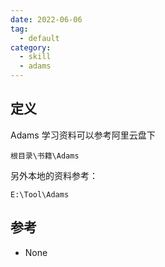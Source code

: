 ```yaml
---
date: 2022-06-06
tag:
  - default
category:
  - skill
  - adams
---
```




## 定义

Adams 学习资料可以参考阿里云盘下

```shell
根目录\书籍\Adams
```

另外本地的资料参考：

```shell
E:\Tool\Adams
```

## 参考

- None
